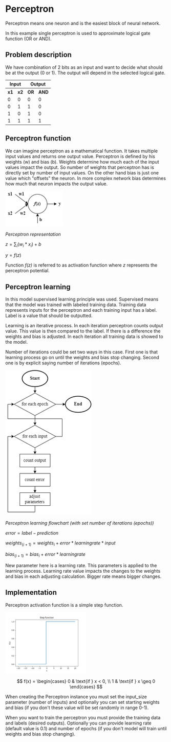 # Perceptron
Perceptron means one neuron and is the easiest block of neural network.

In this example single perceptron is used to approximate logical gate function (OR or AND).

## Problem description
We have combination of 2 bits as an input and want to decide what should be at the output (0 or 1). The output will depend in the selected logical gate.

<table>
  <tr>
    <th colspan="2">Input</th>
    <th colspan="2">Output</th>
  </tr>
  <tr>
    <th>x1</th>
    <th>x2</th>
    <th>OR</th>
    <th>AND</th>
  </tr>
  <tr>
    <td>0</td>
    <td>0</td>
    <td>0</td>
    <td>0</td>
  </tr>
  <tr>
    <td>0</td>
    <td>1</td>
    <td>1</td>
    <td>0</td>
  </tr>
  <tr>
    <td>1</td>
    <td>0</td>
    <td>1</td>
    <td>0</td>
  </tr>
  <tr>
    <td>1</td>
    <td>1</td>
    <td>1</td>
    <td>1</td>
  </tr>
</table>

## Perceptron function
We can imagine perceptron as a mathematical function. It takes multiple input values and returns one output value. Perceptron is defined by his weights (w) and bias (b). Weights determine how much each of the input values impact the output. So number of weights that perceptron has is directly set by number of input values. On the other hand bias is just one value which "offsets" the neuron. In more complex network bias determines how much that neuron impacts the output value.

<img src="README_img/perceptron.png" title="Perceptron" alt="Perceptron">

*Perceptron representation*

$z = \sum_{i}(w_i * x_i) + b$

$y = f(z)$

Function *f(z)* is referred to as activation function where *z* represents the perceptron potential.

## Perceptron learning
In this model supervised learning principle was used. Supervised means that the model was trained with labeled training data. Training data represents inputs for the perceptron and each training input has a label. Label is a value that should be outputted.

Learning is an iterative process. In each iteration perceptron counts output value. This value is then compared to the label. If there is a difference the weights and bias is adjusted. In each iteration all training data is showed to the model.

Number of iterations could be set two ways in this case. First one is that learning process go on until the weights and bias stop changing. Second one is by explicit saying number of iterations (epochs).

<img src="README_img/learning_flowchart.png" title="Learning flowchart" alt="Learning flowchart">

*Perceptron learning flowchart (with set number of iterations (epochs))*

$error = label - prediction$

$weights_(i+1) = weights_i + error * learning rate * input$

$bias_(i+1) = bias_i + error * learning rate$

New parameter here is a learning rate. This parameters is applied to the learning process. Learning rate value impacts the changes to the weights and bias in each adjusting calculation. Bigger rate means bigger changes.

## Implementation
Perceptron activation function is a simple step function.

<img src="README_img/step_fnc.png" title="Step function" alt="Step function" width=50%>

$$
f(x) = 
\begin{cases} 
0 & \text{if } x < 0, \\
1 & \text{if } x \geq 0 
\end{cases}
$$

When creating the Perceptron instance you must set the input_size parameter (number of inputs) and optionally you can set starting weights and bias (if you don't these value will be set randomly in range 0-1).

When you want to train the perceptron you must provide the training data and labels (desired outputs). Optionally you can provide learning rate (default value is 0.1) and number of epochs (if you don't model will train until weights and bias stop changing).